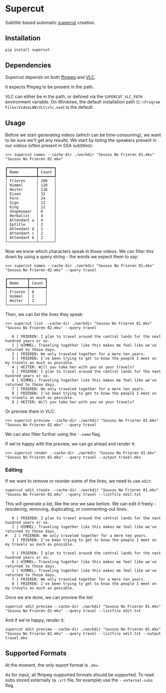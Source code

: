 # Supercut

Subtitle-based automatic [supercut](https://en.wikipedia.org/wiki/Supercut) creation.

## Installation

```bash
pip install supercut
```

## Dependencies

Supercut depends on both [ffmpeg] and [VLC].

It expects ffmpeg to be present in the path.

VLC can either be in the path, or defined via the `SUPERCUT_VLC_PATH` environment variable.
On Windows, the default installation path (`C:\Program Files\VideoLAN\VLC\vlc.exe`) is the default.

[ffmpeg]: https://ffmpeg.org/
[VLC]: https://www.videolan.org/

## Usage

Before we start generating videos (which can be time-consuming),
we want to be sure we'll get any results.
We start by listing the speakers present in our videos (often present in SSA subtitles):

```text
>>> supercut names --cache-dir ./workdir "Sousou No Frieren 01.mkv" "Sousou No Frieren 02.mkv"

┏━━━━━━━━━━━━━┳━━━━━━━┓
┃ Name        ┃ Count ┃
┡━━━━━━━━━━━━━╇━━━━━━━┩
│ Frieren     │ 200   │
│ Himmel      │ 120   │
│ Heiter      │ 118   │
│ Eisen       │ 32    │
│ Fern        │ 24    │
│ Sign        │ 12    │
│ King        │ 12    │
│ Shopkeeper  │ 6     │
│ Herbalist   │ 4     │
│ Attendant a │ 4     │
│ Eptitle     │ 2     │
│ Attendant d │ 2     │
│ Attendant c │ 2     │
│ Attendant b │ 2     │
└─────────────┴───────┘ 
```

Now we know which characters speak in those videos.
We can filter this down by using a query string - the words we expect them to say:

```text
>>> supercut names --cache-dir ./workdir "Sousou No Frieren 01.mkv" "Sousou No Frieren 02.mkv" --query travel

┏━━━━━━━━━┳━━━━━━━┓
┃ Name    ┃ Count ┃
┡━━━━━━━━━╇━━━━━━━┩
│ Frieren │ 6     │
│ Himmel  │ 2     │
│ Heiter  │ 2     │
└─────────┴───────┘
```

Then, we can list the lines they speak:

```text
>>> supercut list --cache-dir ./workdir "Sousou No Frieren 01.mkv" "Sousou No Frieren 02.mkv" --query travel

   0 | FRIEREN: I plan to travel around the central lands for the next hundred years or so.
   1 | HIMMEL: Traveling together like this makes me feel like we've returned to those days.
   2 | FRIEREN: We only traveled together for a mere ten years.
   3 | FRIEREN: I've been trying to get to know the people I meet on my travels as much as possible.
   4 | HEITER: Will you take her with you on your travels?
   5 | FRIEREN: I plan to travel around the central lands for the next hundred years or so.
   6 | HIMMEL: Traveling together like this makes me feel like we've returned to those days.
   7 | FRIEREN: We only traveled together for a mere ten years.
   8 | FRIEREN: I've been trying to get to know the people I meet on my travels as much as possible.
   9 | HEITER: Will you take her with you on your travels?

```

Or preview them in VLC:

```text
>>> supercut preview --cache-dir ./workdir "Sousou No Frieren 01.mkv" "Sousou No Frieren 02.mkv" --query travel
```

We can also filter further using the `--name` flag.

If we're happy with the preview, we can go ahead and render it:

```text
>>> supercut render --cache-dir ./workdir "Sousou No Frieren 01.mkv" "Sousou No Frieren 02.mkv" --query travel --output travel.mkv
```

### Editing

If we want to remove or reorder some of the lines, we need to use `edit`:

```text
supercut edit create --cache-dir ./workdir "Sousou No Frieren 01.mkv" "Sousou No Frieren 02.mkv" --query travel --listfile edit.txt
```

This will generate a list, like the one we saw before.
We can edit it freely - reordering, removing, duplicating, or commenting-out lines:

```text
   0 | FRIEREN: I plan to travel around the central lands for the next hundred years or so.
   1 | HIMMEL: Traveling together like this makes me feel like we've returned to those days.
#   2 | FRIEREN: We only traveled together for a mere ten years.
   3 | FRIEREN: I've been trying to get to know the people I meet on my travels as much as possible.

   5 | FRIEREN: I plan to travel around the central lands for the next hundred years or so.
   6 | HIMMEL: Traveling together like this makes me feel like we've returned to those days.
   1 | HIMMEL: Traveling together like this makes me feel like we've returned to those days.
   7 | FRIEREN: We only traveled together for a mere ten years.
   8 | FRIEREN: I've been trying to get to know the people I meet on my travels as much as possible.
```

Once we are done, we can preview the list:

```text
supercut edit preview --cache-dir ./workdir "Sousou No Frieren 01.mkv" "Sousou No Frieren 02.mkv" --query travel --listfile edit.txt
```

And if we're happy, render it:

```text
supercut edit preview --cache-dir ./workdir "Sousou No Frieren 01.mkv" "Sousou No Frieren 02.mkv" --query travel --listfile edit.txt --output travel.mkv
```

## Supported Formats

At the moment, the only export format is `.mkv`.

As for input, all ffmpeg-supported formats should be supported.
To read subs stored externally (a `.srt` file, for example) use the `--external-subs` flag.